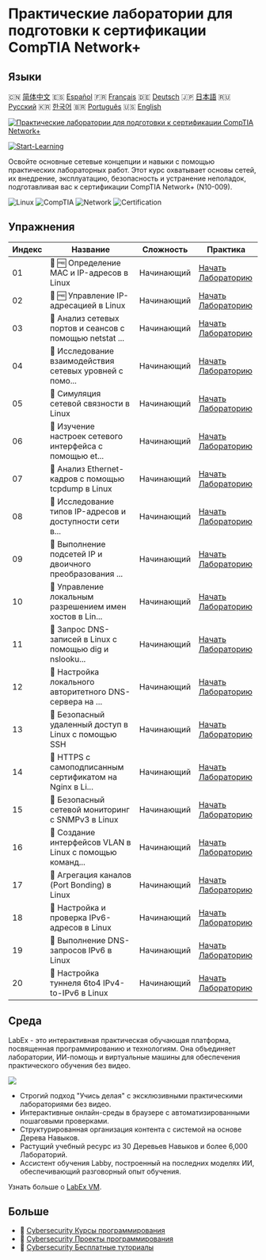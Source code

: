# Практические лаборатории для подготовки к сертификации CompTIA Network+

## Языки

🇨🇳 [简体中文](README_zh.md) 🇪🇸 [Español](README_es.md) 🇫🇷 [Français](README_fr.md) 🇩🇪 [Deutsch](README_de.md) 🇯🇵 [日本語](README_ja.md) 🇷🇺 [Русский](README_ru.md) 🇰🇷 [한국어](README_ko.md) 🇧🇷 [Português](README_pt.md) 🇺🇸 [English](README.md) 

[![Практические лаборатории для подготовки к сертификации CompTIA Network+](https://cover-creator.labex.io/comptia-network-plus-training-labs.png?lang=ru)](https://labex.io/ru/courses/comptia-network-plus-training-labs)

[![Start-Learning](https://img.shields.io/badge/Start-Learning-whitesmoke?style=for-the-badge)](https://labex.io/ru/courses/comptia-network-plus-training-labs)

Освойте основные сетевые концепции и навыки с помощью практических лабораторных работ. Этот курс охватывает основы сетей, их внедрение, эксплуатацию, безопасность и устранение неполадок, подготавливая вас к сертификации CompTIA Network+ (N10-009).

![Linux](https://img.shields.io/badge/Linux-whitesmoke?style=for-the-badge&logo=linux)
![CompTIA](https://img.shields.io/badge/CompTIA-whitesmoke?style=for-the-badge&logo=comptia)
![Network](https://img.shields.io/badge/Network-whitesmoke?style=for-the-badge&logo=network)
![Certification](https://img.shields.io/badge/Certification-whitesmoke?style=for-the-badge&logo=certification)


## Упражнения

|   Индекс | Название                                                  | Сложность   | Практика                                                                                                                                                        |
|----------|-----------------------------------------------------------|-------------|-----------------------------------------------------------------------------------------------------------------------------------------------------------------|
|       01 | 📖 🆓 Определение MAC и IP-адресов в Linux                | Начинающий  | <a target='_blank' href='https://labex.io/ru/tutorials/comptia-identify-mac-and-ip-addresses-in-linux-592731'>Начать Лабораторию</a>                            |
|       02 | 📖 🆓 Управление IP-адресацией в Linux                    | Начинающий  | <a target='_blank' href='https://labex.io/ru/tutorials/comptia-manage-ip-addressing-in-linux-592736'>Начать Лабораторию</a>                                     |
|       03 | 📖  Анализ сетевых портов и сеансов с помощью netstat ... | Начинающий  | <a target='_blank' href='https://labex.io/ru/tutorials/comptia-analyze-network-ports-and-sessions-with-netstat-in-linux-592741'>Начать Лабораторию</a>          |
|       04 | 📖  Исследование взаимодействия сетевых уровней с помо... | Начинающий  | <a target='_blank' href='https://labex.io/ru/tutorials/comptia-explore-network-layer-interaction-with-ping-and-arp-in-linux-592746'>Начать Лабораторию</a>      |
|       05 | 📖  Симуляция сетевой связности в Linux                   | Начинающий  | <a target='_blank' href='https://labex.io/ru/tutorials/comptia-simulate-network-layer-connectivity-in-linux-592752'>Начать Лабораторию</a>                      |
|       06 | 📖  Изучение настроек сетевого интерфейса с помощью et... | Начинающий  | <a target='_blank' href='https://labex.io/ru/tutorials/comptia-examine-network-interface-settings-with-ethtool-in-linux-592759'>Начать Лабораторию</a>          |
|       07 | 📖  Анализ Ethernet-кадров с помощью tcpdump в Linux      | Начинающий  | <a target='_blank' href='https://labex.io/ru/tutorials/comptia-analyze-ethernet-frames-with-tcpdump-in-linux-592765'>Начать Лабораторию</a>                     |
|       08 | 📖  Исследование типов IP-адресов и доступности сети в... | Начинающий  | <a target='_blank' href='https://labex.io/ru/tutorials/comptia-explore-ip-address-types-and-reachability-in-linux-592780'>Начать Лабораторию</a>                |
|       09 | 📖  Выполнение подсетей IP и двоичного преобразования ... | Начинающий  | <a target='_blank' href='https://labex.io/ru/tutorials/comptia-perform-ip-subnetting-and-binary-conversion-in-the-linux-terminal-592782'>Начать Лабораторию</a> |
|       10 | 📖  Управление локальным разрешением имен хостов в Lin... | Начинающий  | <a target='_blank' href='https://labex.io/ru/tutorials/comptia-manage-local-hostname-resolution-in-linux-592792'>Начать Лабораторию</a>                         |
|       11 | 📖  Запрос DNS-записей в Linux с помощью dig и nslooku... | Начинающий  | <a target='_blank' href='https://labex.io/ru/tutorials/comptia-query-dns-records-in-linux-with-dig-and-nslookup-592796'>Начать Лабораторию</a>                  |
|       12 | 📖  Настройка локального авторитетного DNS-сервера на ... | Начинающий  | <a target='_blank' href='https://labex.io/ru/tutorials/comptia-set-up-a-local-authoritative-dns-server-on-linux-592803'>Начать Лабораторию</a>                  |
|       13 | 📖  Безопасный удаленный доступ в Linux с помощью SSH     | Начинающий  | <a target='_blank' href='https://labex.io/ru/tutorials/comptia-secure-remote-access-in-linux-with-ssh-592816'>Начать Лабораторию</a>                            |
|       14 | 📖  HTTPS с самоподписанным сертификатом на Nginx в Li... | Начинающий  | <a target='_blank' href='https://labex.io/ru/tutorials/comptia-https-with-a-self-signed-certificate-on-nginx-in-linux-592820'>Начать Лабораторию</a>            |
|       15 | 📖  Безопасный сетевой мониторинг с SNMPv3 в Linux        | Начинающий  | <a target='_blank' href='https://labex.io/ru/tutorials/comptia-secure-network-monitoring-with-snmpv3-in-linux-592826'>Начать Лабораторию</a>                    |
|       16 | 📖  Создание интерфейсов VLAN в Linux с помощью команд... | Начинающий  | <a target='_blank' href='https://labex.io/ru/tutorials/comptia-create-vlan-interfaces-in-linux-using-the-ip-command-592842'>Начать Лабораторию</a>              |
|       17 | 📖  Агрегация каналов (Port Bonding) в Linux              | Начинающий  | <a target='_blank' href='https://labex.io/ru/tutorials/comptia-link-aggregation-port-bonding-in-linux-592851'>Начать Лабораторию</a>                            |
|       18 | 📖  Настройка и проверка IPv6-адресов в Linux             | Начинающий  | <a target='_blank' href='https://labex.io/ru/tutorials/comptia-configure-and-verify-ipv6-addresses-in-linux-592858'>Начать Лабораторию</a>                      |
|       19 | 📖  Выполнение DNS-запросов IPv6 в Linux                  | Начинающий  | <a target='_blank' href='https://labex.io/ru/tutorials/comptia-perform-ipv6-dns-lookups-in-linux-592862'>Начать Лабораторию</a>                                 |
|       20 | 📖  Настройка туннеля 6to4 IPv4-to-IPv6 в Linux           | Начинающий  | <a target='_blank' href='https://labex.io/ru/tutorials/comptia-configure-an-ipv4-to-ipv6-6to4-tunnel-in-linux-592867'>Начать Лабораторию</a>                    |

## Среда

LabEx - это интерактивная практическая обучающая платформа, посвященная программированию и технологиям. Она объединяет лаборатории, ИИ-помощь и виртуальные машины для обеспечения практического обучения без видео.

![](https://tutorial-screenshot.getvm.io/images/vm-1725247253.png)

- Строгий подход "Учись делая" с эксклюзивными практическими лабораториями без видео.
- Интерактивные онлайн-среды в браузере с автоматизированными пошаговыми проверками.
- Структурированная организация контента с системой на основе Дерева Навыков.
- Растущий учебный ресурс из 30 Деревьев Навыков и более 6,000 Лабораторий.
- Ассистент обучения Labby, построенный на последних моделях ИИ, обеспечивающий разговорный опыт обучения.

Узнать больше о [LabEx VM](https://support.labex.io/using-labex/virtual-machine).

## Больше

- 🔗 [Cybersecurity Курсы программирования](https://github.com/labex-labs/awesome-programming-courses)
- 🔗 [Cybersecurity Проекты программирования](https://github.com/labex-labs/awesome-programming-projects)
- 🔗 [Cybersecurity Бесплатные туториалы](https://github.com/labex-labs/cybersecurity-free-tutorials)

